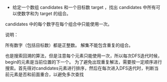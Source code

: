 * 给定一个数组 candidates 和一个目标数 target ，找出 candidates 中所有可以使数字和为 target 的组合。

candidates 中的每个数字在每个组合中只能使用一次。

说明：

所有数字（包括目标数）都是正整数。
解集不能包含重复的组合。

也是搜索回溯的算法，但是注意每个元素只能使用一次，所以每次DFS迭代时候，begin的元素是当前位置的下一个。
为了避免出现重复解法，需要按一定顺序进行搜索。首先得对candidates元素进行排序，然后在每次进入DFS迭代时，判断当前元素是否和前面重合，以避免多次查找